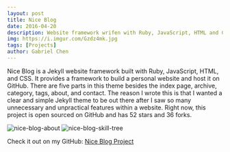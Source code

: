 ```yaml
---
layout: post
title: Nice Blog
date: 2016-04-20
description: Website framework wrifen with Ruby, JavaScript, HTML and CSS.
img: https://i.imgur.com/Gzdz4mk.jpg
tags: [Projects]
author: Gabriel Chen
---
```

Nice Blog is a Jekyll website framework built with Ruby, JavaScript, HTML, and CSS. It provides a framework to build a personal website and host it on GitHub. There are five parts in this theme besides the index page, archive, category, tags, about, and contact. The reason I wrote this is that I wanted a clear and simple Jekyll theme to be out there after I saw so many unnecessary and unpractical features within a website. Right now, this project is open sourced on GitHub and has 52 stars and 36 forks.

![nice-blog-about](https://i.imgur.com/vRGFclV.png)
![nice-blog-skill-tree](https://i.imgur.com/ssSOj57.png)

Check it out on my GitHub: [Nice Blog Project](https://github.com/gabriel-chen/Nice_Blog)
